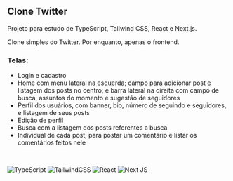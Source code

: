 ## Clone Twitter

Projeto para estudo de TypeScript, Tailwind CSS, React e Next.js.

Clone simples do Twitter. Por enquanto, apenas o frontend.

### Telas:
- Login e cadastro
- Home com menu lateral na esquerda; campo para adicionar post e listagem dos posts no centro; e barra lateral na direita com campo de busca, assuntos do momento e sugestão de seguidores
- Perfil dos usuários, com banner, bio, número de seguindo e seguidores, e listagem de seus posts
- Edição de perfil
- Busca com a listagem dos posts referentes a busca
- Individual de cada post, para postar um comentário e listar os comentários feitos nele
<br />

![TypeScript](https://img.shields.io/badge/typescript-%23007ACC.svg?style=for-the-badge&logo=typescript&logoColor=white)
![TailwindCSS](https://img.shields.io/badge/tailwindcss-%2338B2AC.svg?style=for-the-badge&logo=tailwind-css&logoColor=white)
![React](https://img.shields.io/badge/react-%2320232a.svg?style=for-the-badge&logo=react&logoColor=%2361DAFB)
![Next JS](https://img.shields.io/badge/Next-black?style=for-the-badge&logo=next.js&logoColor=white)
